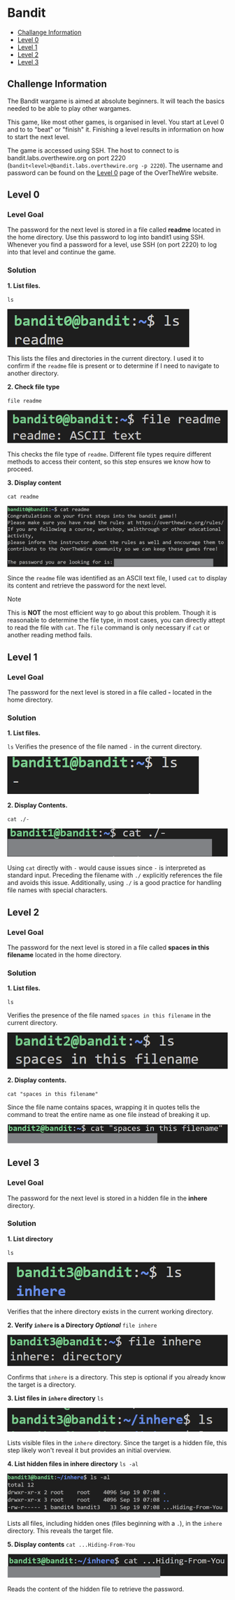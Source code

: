 # Bandit
- [Challange Information](#challenge-information)
- [Level 0](#level-0)
- [Level 1](#level-1)
- [Level 2](#level-2)
- [Level 3](#level-3)

## Challenge Information

The Bandit wargame is aimed at absolute beginners. It will teach the basics needed to be able to play other wargames.

This game, like most other games, is organised in level. You start at Level 0 and to to "beat" or "finish" it. Finishing a level results in information on how to start the next level.

The game is accessed using SSH. The host to connect to is bandit.labs.overthewire.org on port 2220 (`bandit<level>@bandit.labs.overthewire.org -p 2220`). The username and password can be found on the [Level 0](https://overthewire.org/wargames/bandit/bandit0.html) page of the OverTheWire website.

## Level 0
### Level Goal
The password for the next level is stored in a file called **readme** located in the home directory. Use this password to log into bandit1 using SSH. Whenever you find a password for a level, use SSH (on port 2220) to log into that level and continue the game.

### Solution
**1. List files.**

`ls`

![alt text](images/image.png)

This lists the files and directories in the current directory. I used it to confirm if the `readme` file is present or to determine if I need to navigate to another directory.

**2. Check file type**

`file readme`

![alt text](images/image-1.png)

This checks the file type of `readme`. Different file types require different methods to access their content, so this step ensures we know how to proceed.

**3. Display content**

`cat readme`

![alt text](images/image-2.png)

Since the `readme` file was identified as an ASCII text file, I used `cat` to display its content and retrieve the password for the next level.

>[!NOTE]
>This is **NOT** the most efficient way to go about this problem. Though it is reasonable to determine the file type, in most cases, you can directly attept to read the file with `cat`. The `file` command is only necessary if `cat` or another reading method fails.

## Level 1
### Level Goal
The password for the next level is stored in a file called **-** located in the home directory.

### Solution
**1. List files.**

`ls`
Verifies the presence of the file named `-` in the current directory.

![alt text](images/image-3.png)

**2. Display Contents.**

`cat ./-`

![alt text](images/image-4.png)

Using `cat` directly with `-` would cause issues since `-` is interpreted as standard input. Preceding the filename with `./` explicitly references the file and avoids this issue. Additionally, using `./` is a good practice for handling file names with special characters.

## Level 2
### Level Goal
The password for the next level is stored in a file called **spaces in this filename** located in the home directory.

### Solution
**1. List files.**

`ls`

Verifies the presence of the file named `spaces in this filename` in the current directory.

![alt text](images/image-5.png)

**2. Display contents.**

`cat "spaces in this filename"`

Since the file name contains spaces, wrapping it in quotes tells the command to treat the entire name as one file instead of breaking it up.

![alt text](images/image-6.png)

## Level 3
### Level Goal
The password for the next level is stored in a hidden file in the **inhere** directory.

### Solution
**1. List directory**

`ls`

![alt text](images/image-7.png)

Verifies that the inhere directory exists in the current working directory.


**2. Verify `inhere` is a Directory *Optional***
`file inhere`

![alt text](images/image-8.png)

Confirms that `inhere` is a directory. This step is optional if you already know the target is a directory.

**3. List files in `inhere` directory**
`ls`

![alt text](images/image-9.png)

Lists visible files in the `inhere` directory. Since the target is a hidden file, this step likely won't reveal it but provides an initial overview.

**4. List hidden files in inhere directory**
`ls -al`

![alt text](images/image-10.png)

Lists all files, including hidden ones (files beginning with a `.`), in the `inhere` directory. This reveals the target file.

**5. Display contents**
`cat ...Hiding-From-You`

![alt text](images/image-11.png)

Reads the content of the hidden file to retrieve the password.
